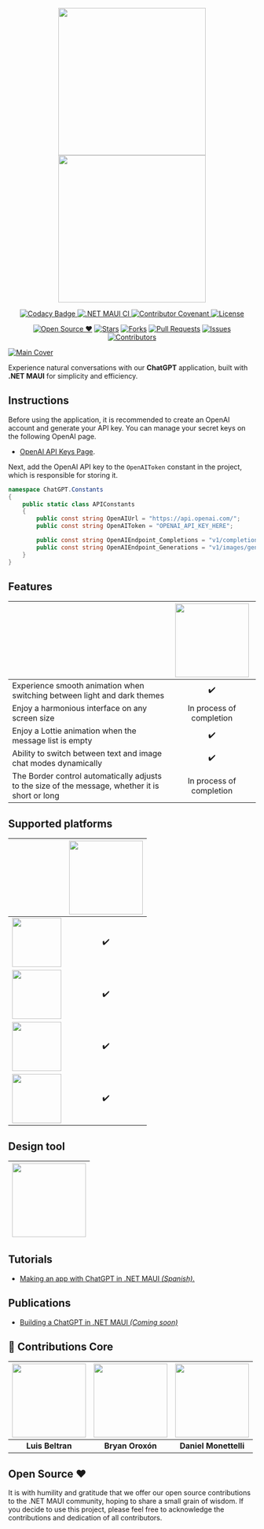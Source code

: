 <p align="center">
<a href="https://github.com/danielmonettelli/netmaui-chatgpt-app-challenge#gh-light-mode-only">
<img width="300" src="https://raw.githubusercontent.com/danielmonettelli/netmaui-chatgpt-app-challenge/bf09fa30a93c68e32688c65f724d10b8fc3896bc/Assets/brand_light.svg#gh-light-mode-only">
</a>
<a href="https://github.com/danielmonettelli/netmaui-chatgpt-app-challenge#gh-dark-mode-only">
<img width="300" src="https://raw.githubusercontent.com/danielmonettelli/netmaui-chatgpt-app-challenge/bf09fa30a93c68e32688c65f724d10b8fc3896bc/Assets/brand_dark.svg#gh-dark-mode-only">
</a>
</p>

<p align="center">
  <a href="https://www.codacy.com/gh/danielmonettelli/netmaui-chatgpt-app-challenge/dashboard?utm_source=github.com&amp;utm_medium=referral&amp;utm_content=danielmonettelli/netmaui-chatgpt-app-challenge&amp;utm_campaign=Badge_Grade">
  <img src="https://app.codacy.com/project/badge/Grade/9ca8b20992ef499a8930d4c8b8cebcbf" alt="Codacy Badge">
  </a>
  <a href="https://github.com/danielmonettelli/netmaui-chatgpt-app-challenge/actions/workflows/mobile.yml">
  <img src="https://github.com/danielmonettelli/netmaui-chatgpt-app-challenge/actions/workflows/mobile.yml/badge.svg" alt=".NET MAUI CI">
  </a>
  <a href="CODE_OF_CONDUCT.md">
    <img src="https://img.shields.io/badge/Contributor%20Covenant-2.1-4baaaa.svg" alt="Contributor Covenant">
  </a>
  <a href="LICENSE">
    <img src="https://img.shields.io/badge/license-MIT-blue.svg?style=flat-square" alt="License">
  </a>
</p>

<div align="center">

[![Open Source ❤](https://badges.frapsoft.com/os/v1/open-source.svg?v=103)](#open-source-) [![Stars](https://img.shields.io/github/stars/danielmonettelli/netmaui-chatgpt-app-challenge)](https://github.com/danielmonettelli/netmaui-chatgpt-app-challenge/stargazers) [![Forks](https://img.shields.io/github/forks/danielmonettelli/netmaui-chatgpt-app-challenge)](https://github.com/danielmonettelli/netmaui-chatgpt-app-challenge/network/members) [![Pull Requests](https://img.shields.io/github/issues-pr/danielmonettelli/netmaui-chatgpt-app-challenge)](https://github.com/danielmonettelli/netmaui-chatgpt-app-challenge/pulls) [![Issues](https://img.shields.io/github/issues/danielmonettelli/netmaui-chatgpt-app-challenge)](https://github.com/danielmonettelli/netmaui-chatgpt-app-challenge/issues) [![Contributors](https://img.shields.io/github/contributors/danielmonettelli/netmaui-chatgpt-app-challenge?color=2b9348)](https://github.com/danielmonettelli/netmaui-chatgpt-app-challenge/graphs/contributors)

</div>

[![Main Cover](https://raw.githubusercontent.com/danielmonettelli/netmaui-chatgpt-app-challenge/main/Assets/chatgpt_main_cover.png)](#Main-Cover)

Experience natural conversations with our **ChatGPT** application, built with **.NET MAUI** for simplicity and efficiency.

## Instructions

Before using the application, it is recommended to create an OpenAI account and generate your API key. You can manage your secret keys on the following OpenAI page.

- [OpenAI API Keys Page](https://platform.openai.com/account/api-keys).

Next, add the OpenAI API key to the `OpenAIToken` constant in the project, which is responsible for storing it.

```csharp
namespace ChatGPT.Constants
{
	public static class APIConstants
	{
		public const string OpenAIUrl = "https://api.openai.com/";
		public const string OpenAIToken = "OPENAI_API_KEY_HERE";

		public const string OpenAIEndpoint_Completions = "v1/completions";
		public const string OpenAIEndpoint_Generations = "v1/images/generations";
	}
}
```

## Features

|            | [<img src="https://raw.githubusercontent.com/danielmonettelli/NetMauiGPTApp/master/Assets/chatgpt.png" width="150">](#features) |
| -------------------------- | :----------------: |
| Experience smooth animation when switching between light and dark themes        |         ✔️         |
| Enjoy a harmonious interface on any screen size         |         In process of completion         |
| Enjoy a Lottie animation when the message list is empty          |         ✔️         |
| Ability to switch between text and image chat modes dynamically   |         ✔️   |
| The Border control automatically adjusts to the size of the message, whether it is short or long  |         In process of completion         |

## Supported platforms

|            | [<img src="https://raw.githubusercontent.com/danielmonettelli/netmaui-chatgpt-app-challenge/main/Assets/dotnetmaui.png" width="150">](#dotnetmaui) |
| -------------------------- | :----------------: |
| [<img src="https://raw.githubusercontent.com/danielmonettelli/netmaui-chatgpt-app-challenge/main/Assets/android.png" width="100">](#android) |         ✔️         |
| [<img src="https://raw.githubusercontent.com/danielmonettelli/netmaui-chatgpt-app-challenge/main/Assets/ios.png" width="100">](#iOS) |         ✔️         |
| [<img src="https://raw.githubusercontent.com/danielmonettelli/netmaui-chatgpt-app-challenge/main/Assets/windows.png" width="100">](#windows) |         ✔️         |
| [<img src="https://raw.githubusercontent.com/danielmonettelli/netmaui-chatgpt-app-challenge/main/Assets/macos.png" width="100">](#macos) |         ✔️         |

## Design tool

| [<img src="https://raw.githubusercontent.com/danielmonettelli/NetMauiGPTApp/master/Assets/penpot.png" width="150">](https://penpot.app) |
| -------------------------- |

## Tutorials

- [Making an app with ChatGPT in .NET MAUI _(Spanish)_.](https://www.youtube.com/watch?v=JE_SdgP-jJo)

## Publications

- [Building a ChatGPT in .NET MAUI _(Coming soon)_](https://danielmonettelli.github.io/)

## 👥 Contributions Core

| [<img src="https://avatars.githubusercontent.com/u/6038239?v=4" width="150">](https://github.com/icebeam7) | [<img src="https://avatars.githubusercontent.com/u/25359161?v=4" width="150">](https://github.com/BryanOroxon) | [<img src="https://avatars.githubusercontent.com/u/14121125?v=4" width="150">](https://github.com/danielmonettelli) |
|:---------------------------------------------:|:---------------------------------------------:|:---------------------------------------------:|
| **Luis Beltran** | **Bryan Oroxón** | **Daniel Monettelli** |

## Open Source ❤

It is with humility and gratitude that we offer our open source contributions to the .NET MAUI community, hoping to share a small grain of wisdom. If you decide to use this project, please feel free to acknowledge the contributions and dedication of all contributors.
